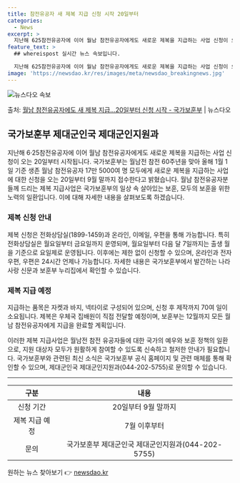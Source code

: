 ```yaml
---
title: 참전유공자 새 제복 지급 신청 시작 20일부터
categories:
  - News
excerpt: >
  지난해 625참전유공자에 이어 월남 참전유공자에게도 새로운 제복을 지급하는 사업 신청이 오는 20일부터 시작…
feature_text: >
  ## whereispost 실시간 뉴스 속보입니다.

  지난해 625참전유공자에 이어 월남 참전유공자에게도 새로운 제복을 지급하는 사업 신청이 오는 20일부터 시작…
image: 'https://newsdao.kr/res/images/meta/newsdao_breakingnews.jpg'
---
```


![뉴스다오 속보](https://newsdao.kr/res/images/meta/newsdao_breakingnews.jpg)

<p>출처: <a href="https://newsdao.kr/3736" rel="dofollow">월남 참전유공자에도 새 제복 지급…20일부터 신청 시작 - 국가보훈부</a> | 뉴스다오</p>

<h2 data-ke-size="size26">국가보훈부 제대군인국 제대군인지원과</h2>

<p data-ke-size="size16">지난해 6·25참전유공자에 이어 월남 참전유공자에게도 새로운 제복을 지급하는 사업 신청이 오는 20일부터 시작됩니다. 국가보훈부는 월남전 참전 60주년을 맞아 올해 1월 1일 기준 생존 월남 참전유공자 17만 5000여 명 모두에게 새로운 제복을 지급하는 사업에 대한 신청을 오는 20일부터 9월 말까지 접수한다고 밝혔습니다. 월남 참전유공자분들께 드리는 제복 지급사업은 국가보훈부의 일상 속 살아있는 보훈, 모두의 보훈을 위한 노력의 일환입니다. 이에 대해 자세한 내용을 살펴보도록 하겠습니다.</p>

<h3><b>제복 신청 안내</b></h3>

<p data-ke-size="size16">제복 신청은 전화상담실(1899-1459)과 온라인, 이메일, 우편을 통해 가능합니다. 특히 전화상담실은 월요일부터 금요일까지 운영되며, 월요일부터 다음 달 7일까지는 출생 월을 기준으로 요일제로 운영됩니다. 이후에는 제한 없이 신청할 수 있으며, 온라인과 전자우편, 우편은 24시간 언제나 가능합니다. 자세한 내용은 국가보훈부에서 발간하는 나라사랑 신문과 보훈부 누리집에서 확인할 수 있습니다.</p>

<h3><b>제복 지급 예정</b></h3>

<p data-ke-size="size16">지급하는 품목은 자켓과 바지, 넥타이로 구성되어 있으며, 신청 후 제작까지 70여 일이 소요됩니다. 제복은 우체국 집배원이 직접 전달할 예정이며, 보훈부는 12월까지 모든 월남 참전유공자에게 지급을 완료할 계획입니다.</p>

<p data-ke-size="size16">이러한 제복 지급사업은 월남전 참전 유공자들에 대한 국가의 예우와 보훈 정책의 일환으로, 지원 대상자 모두가 원활하게 참여할 수 있도록 신속하고 철저한 안내가 필요합니다. 국가보훈부와 관련된 최신 소식은 국가보훈부 공식 홈페이지 및 관련 매체를 통해 확인할 수 있으며, 제대군인국 제대군인지원과(044-202-5755)로 문의할 수 있습니다.</p>

<hr>

<table>
  <thead>
    <tr>
      <th style="text-align: center;">구분</th>
      <th style="text-align: center;">내용</th>
    </tr>
  </thead>
  <tbody>
    <tr>
      <td style="text-align: center;">신청 기간</td>
      <td style="text-align: center;">20일부터 9월 말까지</td>
    </tr>
    <tr>
      <td style="text-align: center;">제복 지급 예정</td>
      <td style="text-align: center;">7월 이후부터</td>
    </tr>
    <tr>
      <td style="text-align: center;">문의</td>
      <td style="text-align: center;">국가보훈부 제대군인국 제대군인지원과(044-202-5755)</td>
    </tr>
  </tbody>
</table>
 

원하는 뉴스 찾아보기 👉 <a href="https://newsdao.kr" rel="dofollow">newsdao.kr</a>



